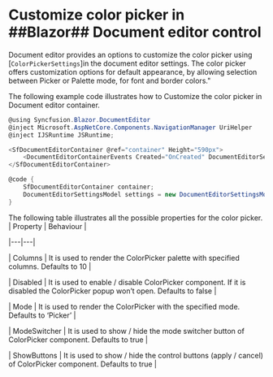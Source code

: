 # Customize color picker in ##Blazor## Document editor control 
Document editor provides an options to customize the color picker using [`ColorPickerSettings`]in the document editor settings. The color picker offers customization options for default appearance, by allowing selection between Picker or Palette mode, for font and border colors." 

The following example code illustrates how to Customize the color picker in Document editor container. 

```csharp
@using Syncfusion.Blazor.DocumentEditor
@inject Microsoft.AspNetCore.Components.NavigationManager UriHelper
@inject IJSRuntime JSRuntime;

<SfDocumentEditorContainer @ref="container" Height="590px">
    <DocumentEditorContainerEvents Created="OnCreated" DocumentEditorSettings="settings"></DocumentEditorContainerEvents>
</SfDocumentEditorContainer>

@code {
    SfDocumentEditorContainer container;
    DocumentEditorSettingsModel settings = new DocumentEditorSettingsModel() { ColorPickerSettings = { Mode = ColorPickerMode.Palette , ShowButtons = true , ModeSwitcher = true}};
}
```

The following table illustrates all the possible properties for the color picker. 
| Property | Behaviour | 

|---|---| 

| Columns | It is used to render the ColorPicker palette with specified columns. Defaults to 10 | 

| Disabled | It is used to enable / disable ColorPicker component. If it is disabled the ColorPicker popup won’t open. Defaults to false | 

| Mode | It is used to render the ColorPicker with the specified mode. Defaults to ‘Picker’ | 

| ModeSwitcher | It is used to show / hide the mode switcher button of ColorPicker component. Defaults to true | 

| ShowButtons | It is used to show / hide the control buttons (apply / cancel) of ColorPicker component. Defaults to true | 